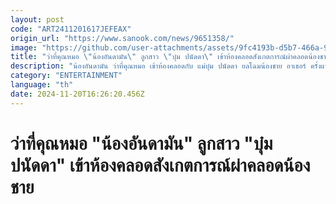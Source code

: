 ```yaml
---
layout: post
code: "ART2411201617JEFEAX"
origin_url: "https://www.sanook.com/news/9651358/"
image: "https://github.com/user-attachments/assets/9fc4193b-d5b7-466a-94a6-90e70bc73451"
title: "ว่าที่คุณหมอ \"น้องอันดามัน\" ลูกสาว \"บุ๋ม ปนัดดา\" เข้าห้องคลอดสังเกตการณ์ผ่าคลอดน้องชาย"
description: "น้องอันดามัน ว่าที่คุณหมอ เข้าห้องคลอดกับ แม่บุ๋ม ปนัดดา ยลโฉมน้องชาย อาเธอร์ ครั้งแรก "
category: "ENTERTAINMENT"
language: "th"
date: 2024-11-20T16:26:20.456Z
---
```


# ว่าที่คุณหมอ "น้องอันดามัน" ลูกสาว "บุ๋ม ปนัดดา" เข้าห้องคลอดสังเกตการณ์ผ่าคลอดน้องชาย